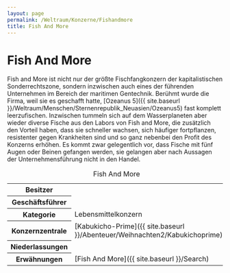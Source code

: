 ```yaml
---
layout: page
permalink: /Weltraum/Konzerne/Fishandmore
title: Fish And More
---
```



# Fish And More


Fish and More ist nicht nur der größte Fischfangkonzern der kapitalistischen Sonderrechtszone, sondern inzwischen auch eines der führenden Unternehmen im Bereich der maritimen Gentechnik. Berühmt wurde die Firma, weil sie es geschafft hatte, [Ozeanus 5]({{ site.baseurl }}/Weltraum/Menschen/Sternenrepublik_Neuasien/Ozeanus5) fast komplett leerzufischen. Inzwischen tummeln sich auf dem Wasserplaneten aber wieder diverse Fische aus den Labors von Fish and More, die zusätzlich den Vorteil haben, dass sie schneller wachsen, sich häufiger fortpflanzen, resistenter gegen Krankheiten sind und so ganz nebenbei den Profit des Konzerns erhöhen. Es kommt zwar gelegentlich vor, dass Fische mit fünf Augen oder Beinen gefangen werden, sie gelangen aber nach Aussagen der Unternehmensführung nicht in den Handel.


<aside>
<table data-type="konzern">
<caption>Fish And More</caption>
<tbody>
<tr><th>Besitzer</th><td> </td></tr>
<tr><th>Geschäftsführer</th><td> </td></tr>
<tr><th>Kategorie</th><td>Lebensmittelkonzern</td></tr>
<tr><th>Konzernzentrale</th><td>[Kabukicho-Prime]({{ site.baseurl }}/Abenteuer/Weihnachten2/Kabukichoprime)</td></tr>
<tr><th>Niederlassungen</th><td> </td></tr>
<tr><th>Erwähnungen</th><td>[Fish And More]({{ site.baseurl }}/Search)</td></tr>
</tbody>
</table>
</aside>

